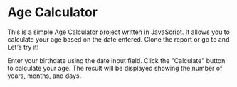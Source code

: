 # Age Calculator

This is a simple Age Calculator project written in JavaScript. It allows you to calculate your age based on the date entered. 
Clone the report or go to and Let's try it! 

Enter your birthdate using the date input field.
Click the "Calculate" button to calculate your age.
The result will be displayed showing the number of years, months, and days.